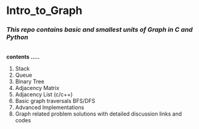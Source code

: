 # Intro_to_Graph
<i><h3>This repo contains basic and smallest units of Graph in C and Python</h3></i> </br>
<strong>contents .....</strong>  </br>

1. Stack
2. Queue
3. Binary Tree
4. Adjacency Matrix
5. Adjacency List (c/c++)
6. Basic graph traversals BFS/DFS
7. Advanced Implementations
8. Graph related problem solutions with detailed discussion links and codes  
